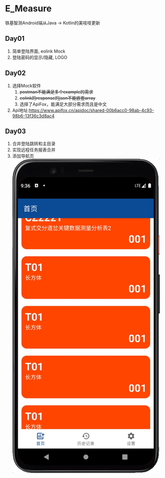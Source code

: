 # E_Measure
铁基智测Android端从Java -> Kotlin的美吱吱更新
## Day01
1. 简单登陆界面, eolink Mock
2. 登陆密码的显示/隐藏, LOGO

## Day02
1. 选择Mock软件
    1. ~~postman不能满足多个example的需求~~
    2. ~~eolink的response的json不能嵌套array~~
    3. 选择了ApiFox，能满足大部分需求而且是中文
2. Api地址:https://www.apifox.cn/apidoc/shared-00b6acc0-98ab-4c93-98b6-13f36c3d8ac4

## Day03
1. 合并登陆跳转和主目录
2. 实现远程任务报表合并
3. 添加导航页
![](markdown/16569417851196.jpg)

